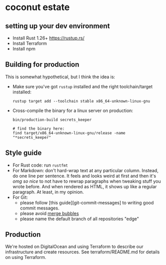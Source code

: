 # coconut estate

## setting up your dev environment

* Install Rust 1.26+ <https://rustup.rs/>
* Install Terraform
* Install npm

## Building for production

This is somewhat hypothetical, but I think the idea is:

* Make sure you've got `rustup` installed and the right toolchain/target installed:

  ```shell
  rustup target add --toolchain stable x86_64-unknown-linux-gnu
  ```

* Cross-compile the binary for a linux server on production:

  ```shell
  bin/production-build secrets_keeper

  # find the binary here:
  find target/x86_64-unknown-linux-gnu/release -name "*secrets_keeper"
  ```

## Style guide

- For Rust code: run `rustfmt`
- For Markdown: don't hard-wrap text at any particular column.
  Instead, do one line per sentence.
  It feels and looks weird at first and then it's _omg so nice_ to not have to rewrap paragraphs when tweaking stuff you wrote before.
  And when rendered as HTML, it shows up like a regular paragraph.
  At least, in my opinion.
- For Git:
  - please follow [this guide][git-commit-messages] to writing good commit messages.
  - please avoid [merge bubbles]
  - please name the default branch of all repositories "edge"

[git-commmit-messages]: :https://tbaggery.com/2008/04/19/a-note-about-git-commit-messages.html
[merge bubbles]: https://stackoverflow.com/a/26239382

## Production

We're hosted on DigitalOcean and using Terraform to describe our infrastructure and create resources.
See terraform/README.md for details on using Terraform.
